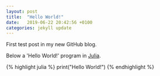 ```yaml
---
layout: post
title:  "Hello World!"
date:   2019-06-22 20:42:56 +0100
categories: jekyll update
---
```

First test post in my new GitHub blog.

Below a 'Hello World!' program in [Julia][julia].

{% highlight julia %}
print("Hello World!")
{% endhighlight %}

[julia]: https://julialang.org/
